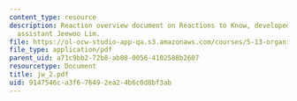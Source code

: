 ```yaml
---
content_type: resource
description: Reaction overview document on Reactions to Know, developed by teaching
  assistant Jeewoo Lim.
file: https://ol-ocw-studio-app-qa.s3.amazonaws.com/courses/5-13-organic-chemistry-ii-fall-2006/9147546ca3f676492ea24b6c0d8bf3ab_jw_2.pdf
file_type: application/pdf
parent_uid: a71c9bb2-72b8-ab08-0056-4102588b2607
resourcetype: Document
title: jw_2.pdf
uid: 9147546c-a3f6-7649-2ea2-4b6c0d8bf3ab
---
```

